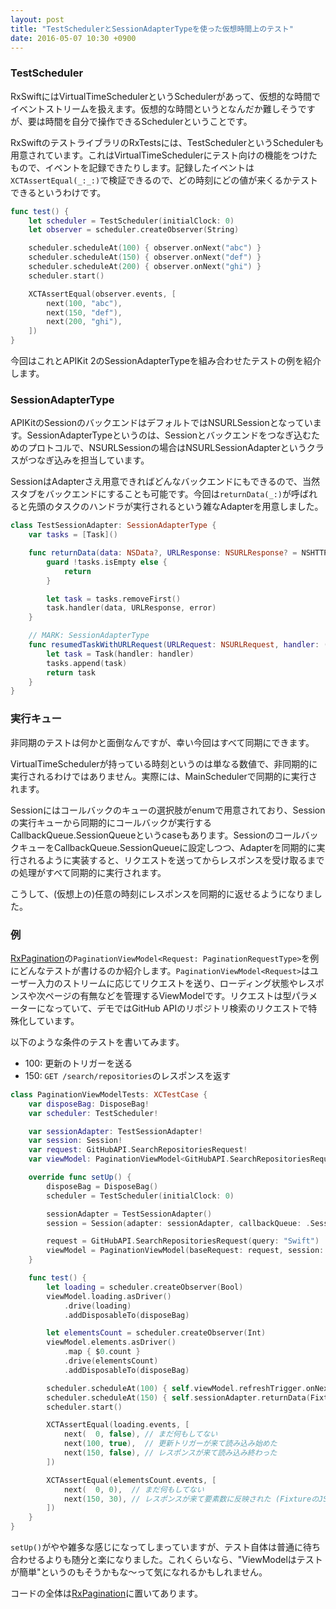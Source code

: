 ```yaml
---
layout: post
title: "TestSchedulerとSessionAdapterTypeを使った仮想時間上のテスト"
date: 2016-05-07 10:30 +0900
---
```


### TestScheduler

RxSwiftにはVirtualTimeSchedulerというSchedulerがあって、仮想的な時間でイベントストリームを扱えます。仮想的な時間というとなんだか難しそうですが、要は時間を自分で操作できるSchedulerということです。

RxSwiftのテストライブラリのRxTestsには、TestSchedulerというSchedulerも用意されています。これはVirtualTimeSchedulerにテスト向けの機能をつけたもので、イベントを記録できたりします。記録したイベントは`XCTAssertEqual(_:_:)`で検証できるので、どの時刻にどの値が来くるかテストできるというわけです。

```swift
func test() {
    let scheduler = TestScheduler(initialClock: 0)
    let observer = scheduler.createObserver(String)

    scheduler.scheduleAt(100) { observer.onNext("abc") }
    scheduler.scheduleAt(150) { observer.onNext("def") }
    scheduler.scheduleAt(200) { observer.onNext("ghi") }
    scheduler.start()

    XCTAssertEqual(observer.events, [
        next(100, "abc"),
        next(150, "def"),
        next(200, "ghi"),
    ])
}
```


今回はこれとAPIKit 2のSessionAdapterTypeを組み合わせたテストの例を紹介します。

### SessionAdapterType

APIKitのSessionのバックエンドはデフォルトではNSURLSessionとなっています。SessionAdapterTypeというのは、Sessionとバックエンドをつなぎ込むためのプロトコルで、NSURLSessionの場合はNSURLSessionAdapterというクラスがつなぎ込みを担当しています。

SessionはAdapterさえ用意できればどんなバックエンドにもできるので、当然スタブをバックエンドにすることも可能です。今回は`returnData(_:)`が呼ばれると先頭のタスクのハンドラが実行されるという雑なAdapterを用意しました。

```swift
class TestSessionAdapter: SessionAdapterType {
    var tasks = [Task]()

    func returnData(data: NSData?, URLResponse: NSURLResponse? = NSHTTPURLResponse(URL: NSURL(), statusCode: 200, HTTPVersion: nil, headerFields: nil), error: NSError? = nil) {
        guard !tasks.isEmpty else {
            return
        }

        let task = tasks.removeFirst()
        task.handler(data, URLResponse, error)
    }

    // MARK: SessionAdapterType
    func resumedTaskWithURLRequest(URLRequest: NSURLRequest, handler: (NSData?, NSURLResponse?, NSError?) -> Void) -> SessionTaskType {
        let task = Task(handler: handler)
        tasks.append(task)
        return task
    }
}
```

### 実行キュー

非同期のテストは何かと面倒なんですが、幸い今回はすべて同期にできます。

VirtualTimeSchedulerが持っている時刻というのは単なる数値で、非同期的に実行されるわけではありません。実際には、MainSchedulerで同期的に実行されます。

Sessionにはコールバックのキューの選択肢がenumで用意されており、Sessionの実行キューから同期的にコールバックが実行するCallbackQueue.SessionQueueというcaseもあります。SessionのコールバックキューをCallbackQueue.SessionQueueに設定しつつ、Adapterを同期的に実行されるように実装すると、リクエストを送ってからレスポンスを受け取るまでの処理がすべて同期的に実行されます。

こうして、(仮想上の)任意の時刻にレスポンスを同期的に返せるようになりました。


### 例

[RxPagination](https://github.com/tryswift/RxPagination)の`PaginationViewModel<Request: PaginationRequestType>`を例にどんなテストが書けるのか紹介します。`PaginationViewModel<Request>`はユーザー入力のストリームに応じてリクエストを送り、ローディング状態やレスポンスや次ページの有無などを管理するViewModelです。リクエストは型パラメーターになっていて、デモではGitHub APIのリポジトリ検索のリクエストで特殊化しています。

以下のような条件のテストを書いてみます。

- 100: 更新のトリガーを送る
- 150: `GET /search/repositories`のレスポンスを返す

```swift
class PaginationViewModelTests: XCTestCase {
    var disposeBag: DisposeBag!
    var scheduler: TestScheduler!

    var sessionAdapter: TestSessionAdapter!
    var session: Session!
    var request: GitHubAPI.SearchRepositoriesRequest!
    var viewModel: PaginationViewModel<GitHubAPI.SearchRepositoriesRequest>!

    override func setUp() {
        disposeBag = DisposeBag()
        scheduler = TestScheduler(initialClock: 0)

        sessionAdapter = TestSessionAdapter()
        session = Session(adapter: sessionAdapter, callbackQueue: .SessionQueue)

        request = GitHubAPI.SearchRepositoriesRequest(query: "Swift")
        viewModel = PaginationViewModel(baseRequest: request, session: session)
    }

    func test() {
        let loading = scheduler.createObserver(Bool)
        viewModel.loading.asDriver()
            .drive(loading)
            .addDisposableTo(disposeBag)

        let elementsCount = scheduler.createObserver(Int)
        viewModel.elements.asDriver()
            .map { $0.count }
            .drive(elementsCount)
            .addDisposableTo(disposeBag)

        scheduler.scheduleAt(100) { self.viewModel.refreshTrigger.onNext() }
        scheduler.scheduleAt(150) { self.sessionAdapter.returnData(Fixture.SearchRepositories.data) }
        scheduler.start()

        XCTAssertEqual(loading.events, [
            next(  0, false), // まだ何もしてない
            next(100, true),  // 更新トリガーが来て読み込み始めた
            next(150, false), // レスポンスが来て読み込み終わった
        ])

        XCTAssertEqual(elementsCount.events, [
            next(  0, 0),  // まだ何もしてない
            next(150, 30), // レスポンスが来て要素数に反映された (FixtureのJSONに30個入ってる)
        ])
    }
}
```

`setUp()`がやや雑多な感じになってしまっていますが、テスト自体は普通に待ち合わせるよりも随分と楽になりました。これくらいなら、"ViewModelはテストが簡単"というのもそうかもな〜って気になれるかもしれません。

コードの全体は[RxPagination](https://github.com/tryswift/RxPagination)に置いてあります。

